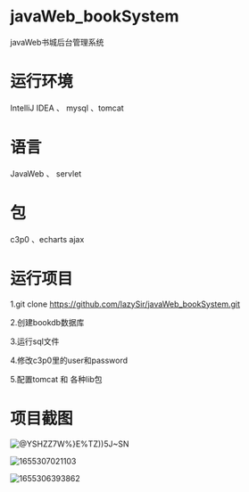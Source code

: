 # javaWeb_bookSystem
javaWeb书城后台管理系统

# 运行环境
IntelliJ IDEA 、 mysql 、tomcat

# 语言
JavaWeb 、 servlet 

# 包

c3p0 、echarts ajax

# 运行项目

1.git clone https://github.com/lazySir/javaWeb_bookSystem.git

2.创建bookdb数据库

3.运行sql文件

4.修改c3p0里的user和password

5.配置tomcat 和 各种lib包

# 项目截图
![@YSHZ`Z7W%}E%TZ))5J`~SN](https://user-images.githubusercontent.com/101635531/173866556-b641c652-bd99-4a86-b81b-852d708e94d8.png)

![1655307021103](https://user-images.githubusercontent.com/101635531/173866664-11b17f97-7706-42b9-9140-bf4b6d49032a.png)

![1655306393862](https://user-images.githubusercontent.com/101635531/173864344-fa505e97-3244-4636-abd1-93fe85843911.png)




